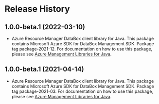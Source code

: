 # Release History

## 1.0.0-beta.1 (2022-03-10)

- Azure Resource Manager DataBox client library for Java. This package contains Microsoft Azure SDK for DataBox Management SDK.  Package tag package-2021-12. For documentation on how to use this package, please see [Azure Management Libraries for Java](https://aka.ms/azsdk/java/mgmt).

## 1.0.0-beta.1 (2021-04-14)

- Azure Resource Manager DataBox client library for Java. This package contains Microsoft Azure SDK for DataBox Management SDK.  Package tag package-2021-03. For documentation on how to use this package, please see [Azure Management Libraries for Java](https://aka.ms/azsdk/java/mgmt).
